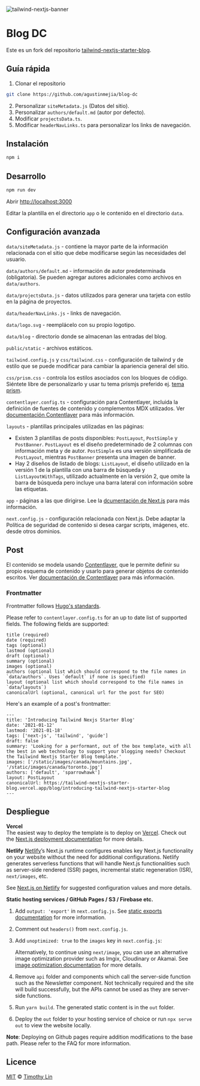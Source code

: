 ![tailwind-nextjs-banner](/public/static/images/twitter-card.png)

# Blog DC

Este es un fork del repositorio [tailwind-nextjs-starter-blog](https://github.com/timlrx/tailwind-nextjs-starter-blog).

## Guía rápida

1. Clonar el repositorio

```bash
git clone https://github.com/agustinmejia/blog-dc
```

2. Personalizar `siteMetadata.js` (Datos del sitio).
3. Personalizar `authors/default.md` (autor por defecto).
4. Modificar `projectsData.ts`.
5. Modificar `headerNavLinks.ts` para personalizar los links de navegación.

## Instalación

```bash
npm i
```

<!-- Please note, that if you are using Windows, you may need to run:

```bash
$env:PWD = $(Get-Location).Path
``` -->

## Desarrollo

```bash
npm run dev
```

Abrir [http://localhost:3000](http://localhost:3000)

Editar la plantilla en el directorio `app` o le contenido en el directorio `data`.

## Configuración avanzada

`data/siteMetadata.js` - contiene la mayor parte de la información relacionada con el sitio que debe modificarse según las necesidades del usuario.

`data/authors/default.md` - información de autor predeterminada (obligatoria). Se pueden agregar autores adicionales como archivos en `data/authors`.

`data/projectsData.js` - datos utilizados para generar una tarjeta con estilo en la página de proyectos.

`data/headerNavLinks.js` - links de navegación.

`data/logo.svg` - reemplácelo con su propio logotipo.

`data/blog` - directorio donde se almacenan las entradas del blog.

`public/static` - archivos estáticos.

`tailwind.config.js` y `css/tailwind.css` - configuración de tailwind y de estilo que se puede modificar para cambiar la apariencia general del sitio.

`css/prism.css` - controla los estilos asociados con los bloques de código. Siéntete libre de personalizarlo y usar tu tema prismjs preferido ej. [tema prism](https://github.com/PrismJS/prism-themes).

`contentlayer.config.ts` - configuración para Contentlayer, incluida la definición de fuentes de contenido y complementos MDX utilizados. Ver [documentación Contentlayer](https://www.contentlayer.dev/docs/getting-started) para más información.

`layouts` - plantillas principales utilizadas en las páginas:

- Existen 3 plantillas de posts disponibles: `PostLayout`, `PostSimple` y `PostBanner`. `PostLayout` es el diseño predeterminado de 2 columnas con información meta y de autor. `PostSimple` es una versión simplificada de `PostLayout`, mientras `PostBanner` presenta una imagen de banner.
- Hay 2 diseños de listado de blogs: `ListLayout`, el diseño utilizado en la versión 1 de la plantilla con una barra de búsqueda y `ListLayoutWithTags`, utilizado actualmente en la versión 2, que omite la barra de búsqueda pero incluye una barra lateral con información sobre las etiquetas.

`app` - páginas a las que dirigirse. Lee la [dcumentación de Next.js](https://nextjs.org/docs/app) para más información.

`next.config.js` - configuración relacionada con Next.js. Debe adaptar la Política de seguridad de contenido si desea cargar scripts, imágenes, etc. desde otros dominios.

## Post

El contenido se modela usando [Contentlayer](https://www.contentlayer.dev/), que le permite definir su propio esquema de contenido y usarlo para generar objetos de contenido escritos. Ver [documentación de Contentlayer](https://www.contentlayer.dev/docs/getting-started) para más información.

### Frontmatter

Frontmatter follows [Hugo's standards](https://gohugo.io/content-management/front-matter/).

Please refer to `contentlayer.config.ts` for an up to date list of supported fields. The following fields are supported:

```
title (required)
date (required)
tags (optional)
lastmod (optional)
draft (optional)
summary (optional)
images (optional)
authors (optional list which should correspond to the file names in `data/authors`. Uses `default` if none is specified)
layout (optional list which should correspond to the file names in `data/layouts`)
canonicalUrl (optional, canonical url for the post for SEO)
```

Here's an example of a post's frontmatter:

```
---
title: 'Introducing Tailwind Nexjs Starter Blog'
date: '2021-01-12'
lastmod: '2021-01-18'
tags: ['next-js', 'tailwind', 'guide']
draft: false
summary: 'Looking for a performant, out of the box template, with all the best in web technology to support your blogging needs? Checkout the Tailwind Nextjs Starter Blog template.'
images: ['/static/images/canada/mountains.jpg', '/static/images/canada/toronto.jpg']
authors: ['default', 'sparrowhawk']
layout: PostLayout
canonicalUrl: https://tailwind-nextjs-starter-blog.vercel.app/blog/introducing-tailwind-nextjs-starter-blog
---
```

## Despliegue

**Vercel**  
The easiest way to deploy the template is to deploy on [Vercel](https://vercel.com). Check out the [Next.js deployment documentation](https://nextjs.org/docs/app/building-your-application/deploying) for more details.

**Netlify**
[Netlify](https://www.netlify.com/)’s Next.js runtime configures enables key Next.js functionality on your website without the need for additional configurations. Netlify generates serverless functions that will handle Next.js functionalities such as server-side rendered (SSR) pages, incremental static regeneration (ISR), `next/images`, etc.

See [Next.js on Netlify](https://docs.netlify.com/integrations/frameworks/next-js/overview/#next-js-runtime) for suggested configuration values and more details.

**Static hosting services / GitHub Pages / S3 / Firebase etc.**

1. Add `output: 'export'` in `next.config.js`. See [static exports documentation](https://nextjs.org/docs/app/building-your-application/deploying/static-exports#configuration) for more information.
2. Comment out `headers()` from `next.config.js`.
3. Add `unoptimized: true` to the `images` key in `next.config.js`:

   Alternatively, to continue using `next/image`, you can use an alternative image optimization provider such as Imgix, Cloudinary or Akamai. See [image optimization documentation](https://nextjs.org/docs/app/building-your-application/deploying/static-exports#image-optimization) for more details.

4. Remove `api` folder and components which call the server-side function such as the Newsletter component. Not technically required and the site will build successfully, but the APIs cannot be used as they are server-side functions.
5. Run `yarn build`. The generated static content is in the `out` folder.
6. Deploy the `out` folder to your hosting service of choice or run `npx serve out` to view the website locally.

**Note**: Deploying on Github pages require addition modifications to the base path. Please refer to the FAQ for more information.

## Licence

[MIT](https://github.com/timlrx/tailwind-nextjs-starter-blog/blob/main/LICENSE) © [Timothy Lin](https://www.timlrx.com)
